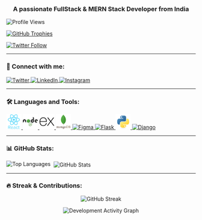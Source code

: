 <h3 align="center" >A passionate FullStack & MERN Stack Developer from India</h3>

<p align="left"> 
  <img src="https://komarev.com/ghpvc/?username=amitkumar-vaghela&label=Profile%20views&color=0e75b6&style=flat" alt="Profile Views" /> 
</p>

<p align="left"> 
  <a href="https://github.com/ryo-ma/github-profile-trophy">
    <img src="https://github-profile-trophy.vercel.app/?username=amitkumar-vaghela" alt="GitHub Trophies" />
  </a> 
</p>

<p align="left"> 
  <a href="https://twitter.com/amitvaghela777" target="blank">
    <img src="https://img.shields.io/twitter/follow/amitvaghela777?logo=twitter&style=for-the-badge" alt="Twitter Follow" />
  </a> 
</p>

---

### 🚀 Connect with me:
<p align="left">
  <a href="https://twitter.com/amitvaghela777" target="blank">
    <img align="center" src="https://raw.githubusercontent.com/rahuldkjain/github-profile-readme-generator/master/src/images/icons/Social/twitter.svg" alt="Twitter" height="30" width="40" />
  </a>
  <a href="https://linkedin.com/in/amit-kumar-vaghela-460634266/" target="blank">
    <img align="center" src="https://raw.githubusercontent.com/rahuldkjain/github-profile-readme-generator/master/src/images/icons/Social/linked-in-alt.svg" alt="LinkedIn" height="30" width="40" />
  </a>
  <a href="https://instagram.com/amit_vaghela2003" target="blank">
    <img align="center" src="https://raw.githubusercontent.com/rahuldkjain/github-profile-readme-generator/master/src/images/icons/Social/instagram.svg" alt="Instagram" height="30" width="40" />
  </a>
</p>

---

### 🛠 Languages and Tools:
<p align="left"> 
  <a href="https://react.dev/" target="_blank">
    <img src="https://raw.githubusercontent.com/devicons/devicon/master/icons/react/react-original-wordmark.svg" alt="React" width="40" height="40"/>
  </a> 
  <a href="https://nodejs.org/" target="_blank">
    <img src="https://raw.githubusercontent.com/devicons/devicon/master/icons/nodejs/nodejs-original-wordmark.svg" alt="Node.js" width="40" height="40"/>
  </a> 
  <a href="https://expressjs.com/" target="_blank">
    <img src="https://raw.githubusercontent.com/devicons/devicon/master/icons/express/express-original.svg" alt="Express.js" width="40" height="40"/>
  </a> 
  <a href="https://www.mongodb.com/" target="_blank">
    <img src="https://raw.githubusercontent.com/devicons/devicon/master/icons/mongodb/mongodb-original-wordmark.svg" alt="MongoDB" width="40" height="40"/>
  </a> 
  <a href="https://www.figma.com/" target="_blank">
    <img src="https://www.vectorlogo.zone/logos/figma/figma-icon.svg" alt="Figma" width="40" height="40"/>
  </a> 
  <a href="https://flask.palletsprojects.com/" target="_blank">
    <img src="https://www.vectorlogo.zone/logos/pocoo_flask/pocoo_flask-icon.svg" alt="Flask" width="40" height="40"/>
  </a> 
  <a href="https://www.python.org" target="_blank">
    <img src="https://raw.githubusercontent.com/devicons/devicon/master/icons/python/python-original.svg" alt="Python" width="40" height="40"/>
  </a> 
  <a href="https://www.djangoproject.com/" target="_blank">
    <img src="https://cdn.worldvectorlogo.com/logos/django.svg" alt="Django" width="40" height="40"/>
  </a> 
</p>

---

### 📊 GitHub Stats:
<p align="left">
  <img align="left" src="https://github-readme-stats.vercel.app/api/top-langs?username=amitkumar-vaghela&show_icons=true&locale=en&layout=compact" alt="Top Languages" />
</p>

<p>&nbsp;
  <img align="center" src="https://github-readme-stats.vercel.app/api?username=amitkumar-vaghela&show_icons=true&locale=en" alt="GitHub Stats" />
</p>

---


### 🔥 Streak & Contributions:
<p align="center">
    <img src="https://github-readme-streak-stats.herokuapp.com/?user=amitkumar-vaghela&theme=highcontrast" alt="GitHub Streak" />
</p>

<p align="center">
  <img src="https://github-readme-activity-graph.cyclic.app/graph?username=amitkumar-vaghela&theme=react-dark" alt="Development Activity Graph" />
</p>
